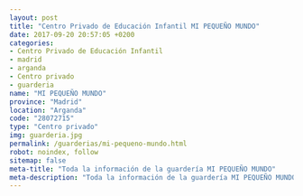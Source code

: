 ```yaml
---
layout: post
title: "Centro Privado de Educación Infantil MI PEQUEÑO MUNDO"
date: 2017-09-20 20:57:05 +0200
categories:
- Centro Privado de Educación Infantil
- madrid
- arganda
- Centro privado
- guarderia
name: "MI PEQUEÑO MUNDO"
province: "Madrid"
location: "Arganda"
code: "28072715"
type: "Centro privado"
img: guarderia.jpg
permalink: /guarderias/mi-pequeno-mundo.html
robot: noindex, follow
sitemap: false
meta-title: "Toda la información de la guardería MI PEQUEÑO MUNDO"
meta-description: "Toda la información de la guardería MI PEQUEÑO MUNDO"
---
```

